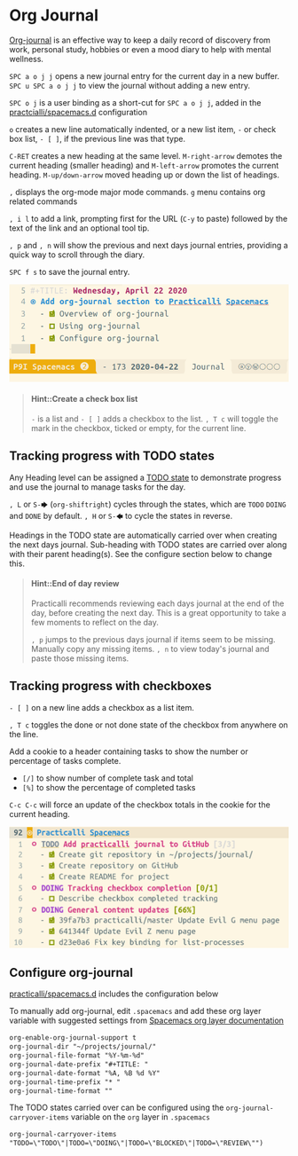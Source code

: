 # Org Journal
[Org-journal](https://develop.spacemacs.org/layers/+emacs/org/README.html#org-journal-support) is an effective way to keep a daily record of discovery from work, personal study, hobbies or even a mood diary to help with mental wellness.

`SPC a o j j` opens a new journal entry for the current day in a new buffer.  `SPC u SPC a o j j` to view the journal without adding a new entry.

`SPC o j` is a user binding as a short-cut for `SPC a o j j`, added in the [practcialli/spacemacs.d](https://github.com/practicalli/spacemacs.d/) configuration

`o` creates a new line automatically indented, or a new list item, `-` or check box list, `- [ ]`, if the previous line was that type.

`C-RET` creates a new heading at the same level.  `M-right-arrow` demotes the current heading (smaller heading) and `M-left-arrow` promotes the current heading. `M-up/down-arrow` moved heading up or down the list of headings.

`,` displays the org-mode major mode commands. `g` menu contains org related commands

`, i l` to add a link, prompting first for the URL (`C-y` to paste) followed by the text of the link and an optional tool tip.

`, p` and `, n` will show the previous and next days journal entries, providing a quick way to scroll through the diary.

`SPC f s` to save the journal entry.

![Spacemacs org journal - example journal entry](/images/spacemacs-org-journal-example-day-entry.png)

> #### Hint::Create a check box list
> `-` is a list and `- [ ]` adds a checkbox to the list.  `, T c` will toggle the mark in the checkbox, ticked or empty, for the current line.


## Tracking progress with TODO states
Any Heading level can be assigned a [TODO state](/org-mode/todo-states.md) to demonstrate progress and use the journal to manage tasks for the day.

`, L` or `S-🡆` (`org-shiftright`) cycles through the states, which are `TODO` `DOING` and `DONE` by default.  `, H` or `S-🡄` to cycle the states in reverse.

Headings in the TODO state are automatically carried over when creating the next days journal.  Sub-heading with TODO states are carried over along with their parent heading(s).  See the configure section below to change this.

> #### Hint::End of day review
> Practicalli recommends reviewing each days journal at the end of the day, before creating the next day.  This is a great opportunity to take a few moments to reflect on the day.
>
> `, p` jumps to the previous days journal if items seem to be missing. Manually copy any missing items. `, n` to view today's journal and paste those missing items.


## Tracking progress with checkboxes
`- [ ]` on a new line adds a checkbox as a list item.

`, T c` toggles the done or not done state of the checkbox from anywhere on the line.

Add a cookie to a header containing tasks to show the number or percentage of tasks complete.

* `[/]` to show number of complete task and total
* `[%]` to show the percentage of completed tasks

`C-c C-c` will force an update of the checkbox totals in the cookie for the current heading.

![Spacemacs Org-mode Journal - list checkbox tracking cookies](/images/spacemacs-org-mode-journal-list-checkbox-tracking-cookie.png)


## Configure org-journal
[practicalli/spacemacs.d](https://github.com/practicalli/spacemacs.d/) includes the configuration below

To manually add org-journal, edit `.spacemacs` and add these org layer variable with suggested settings from [Spacemacs org layer documentation](https://develop.spacemacs.org/layers/+emacs/org/README.html#org-journal-support)

```elisp
org-enable-org-journal-support t
org-journal-dir "~/projects/journal/"
org-journal-file-format "%Y-%m-%d"
org-journal-date-prefix "#+TITLE: "
org-journal-date-format "%A, %B %d %Y"
org-journal-time-prefix "* "
org-journal-time-format ""
```

The TODO states carried over can be configured using the `org-journal-carryover-items` variable on the `org` layer in `.spacemacs`

```elisp
org-journal-carryover-items "TODO=\"TODO\"|TODO=\"DOING\"|TODO=\"BLOCKED\"|TODO=\"REVIEW\"")
```
